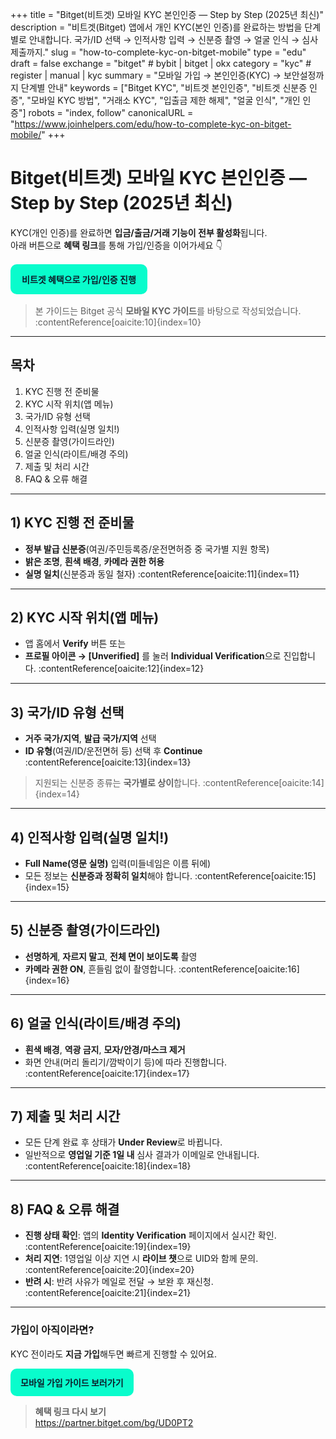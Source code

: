 +++
title = "Bitget(비트겟) 모바일 KYC 본인인증 — Step by Step (2025년 최신)"
description = "비트겟(Bitget) 앱에서 개인 KYC(본인 인증)를 완료하는 방법을 단계별로 안내합니다. 국가/ID 선택 → 인적사항 입력 → 신분증 촬영 → 얼굴 인식 → 심사 제출까지."
slug = "how-to-complete-kyc-on-bitget-mobile"
type = "edu"
draft = false
exchange = "bitget"   # bybit | bitget | okx
category = "kyc" # register | manual | kyc
summary = "모바일 가입 → 본인인증(KYC) → 보안설정까지 단계별 안내"
keywords = ["Bitget KYC", "비트겟 본인인증", "비트겟 신분증 인증", "모바일 KYC 방법", "거래소 KYC", "입출금 제한 해제", "얼굴 인식", "개인 인증"]
robots = "index, follow"
canonicalURL = "https://www.joinhelpers.com/edu/how-to-complete-kyc-on-bitget-mobile/"
+++

# Bitget(비트겟) 모바일 KYC 본인인증 — Step by Step (2025년 최신)

KYC(개인 인증)를 완료하면 **입금/출금/거래 기능이 전부 활성화**됩니다.  
아래 버튼으로 **혜택 링크**를 통해 가입/인증을 이어가세요 👇

<div style="margin: 16px 0;">
  <a href="https://partner.bitget.com/bg/UD0PT2" target="_blank" rel="nofollow sponsored" style="display:inline-block;padding:14px 18px;border-radius:10px;background:#09FCCC;color:#0B1F2A;font-weight:700;text-decoration:none;">비트겟 혜택으로 가입/인증 진행</a>
</div>

> 본 가이드는 Bitget 공식 **모바일 KYC 가이드**를 바탕으로 작성되었습니다. :contentReference[oaicite:10]{index=10}

---

## 목차
1. KYC 진행 전 준비물
2. KYC 시작 위치(앱 메뉴)
3. 국가/ID 유형 선택
4. 인적사항 입력(실명 일치!)
5. 신분증 촬영(가이드라인)
6. 얼굴 인식(라이트/배경 주의)
7. 제출 및 처리 시간
8. FAQ & 오류 해결

---

## 1) KYC 진행 전 준비물
- **정부 발급 신분증**(여권/주민등록증/운전면허증 중 국가별 지원 항목)  
- **밝은 조명**, **흰색 배경**, **카메라 권한 허용**  
- **실명 일치**(신분증과 동일 철자) :contentReference[oaicite:11]{index=11}

---

## 2) KYC 시작 위치(앱 메뉴)

- 앱 홈에서 **Verify** 버튼 또는  
- **프로필 아이콘 → [Unverified]** 를 눌러 **Individual Verification**으로 진입합니다. :contentReference[oaicite:12]{index=12}

---

## 3) 국가/ID 유형 선택

- **거주 국가/지역**, **발급 국가/지역** 선택  
- **ID 유형**(여권/ID/운전면허 등) 선택 후 **Continue** :contentReference[oaicite:13]{index=13}  
> 지원되는 신분증 종류는 **국가별로 상이**합니다. :contentReference[oaicite:14]{index=14}

---

## 4) 인적사항 입력(실명 일치!)

- **Full Name(영문 실명)** 입력(미들네임은 이름 뒤에)  
- 모든 정보는 **신분증과 정확히 일치**해야 합니다. :contentReference[oaicite:15]{index=15}

---

## 5) 신분증 촬영(가이드라인)

- **선명하게**, **자르지 말고**, **전체 면이 보이도록** 촬영  
- **카메라 권한 ON**, 흔들림 없이 촬영합니다. :contentReference[oaicite:16]{index=16}

---

## 6) 얼굴 인식(라이트/배경 주의)

- **흰색 배경**, **역광 금지**, **모자/안경/마스크 제거**  
- 화면 안내(머리 돌리기/깜박이기 등)에 따라 진행합니다. :contentReference[oaicite:17]{index=17}

---

## 7) 제출 및 처리 시간

- 모든 단계 완료 후 상태가 **Under Review**로 바뀝니다.  
- 일반적으로 **영업일 기준 1일 내** 심사 결과가 이메일로 안내됩니다. :contentReference[oaicite:18]{index=18}

---

## 8) FAQ & 오류 해결

- **진행 상태 확인**: 앱의 **Identity Verification** 페이지에서 실시간 확인. :contentReference[oaicite:19]{index=19}  
- **처리 지연**: 1영업일 이상 지연 시 **라이브 챗**으로 UID와 함께 문의. :contentReference[oaicite:20]{index=20}  
- **반려 시**: 반려 사유가 메일로 전달 → 보완 후 재신청. :contentReference[oaicite:21]{index=21}

---

### 가입이 아직이라면?
KYC 전이라도 **지금 가입**해두면 빠르게 진행할 수 있어요.

<div style="margin: 12px 0;">
  <a href="/edu/how-to-sign-up-on-bitget-step-by-step/" style="display:inline-block;padding:12px 16px;border-radius:10px;background:#09FCCC;color:#0B1F2A;font-weight:700;text-decoration:none;">모바일 가입 가이드 보러가기</a>
</div>

> **혜택 링크 다시 보기**  
> <a href="https://partner.bitget.com/bg/UD0PT2" target="_blank" rel="nofollow sponsored">https://partner.bitget.com/bg/UD0PT2</a>
